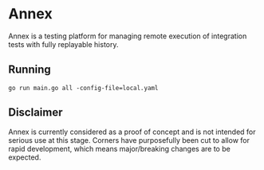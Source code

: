# Annex

Annex is a testing platform for managing remote execution of integration tests with fully replayable history.

## Running

```shell
go run main.go all -config-file=local.yaml
```

## Disclaimer

Annex is currently considered as a proof of concept and is not intended for serious use at this stage. Corners have
purposefully been cut to allow for rapid development, which means major/breaking changes are to be expected.
